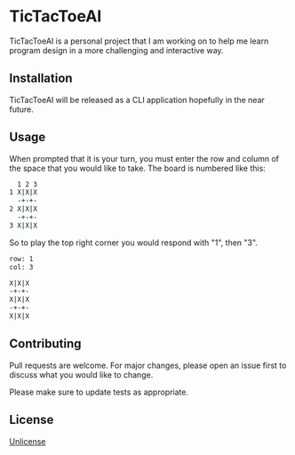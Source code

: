 # TicTacToeAI

TicTacToeAI is a personal project that I am working on to help me learn program design in a more challenging and interactive way.

## Installation
TicTacToeAI will be released as a CLI application hopefully in the near future.

## Usage
When prompted that it is your turn, you must enter the row and column of the space that you would like to take.
The board is numbered like this:
```bash
  1 2 3  
1 X|X|X
  -+-+-
2 X|X|X
  -+-+-
3 X|X|X
```
So to play the top right corner you would respond with "1", then "3".
```bash
row: 1
col: 3

X|X|X
-+-+-
X|X|X
-+-+-
X|X|X
```
## Contributing
Pull requests are welcome. For major changes, please open an issue first to discuss what you would like to change.

Please make sure to update tests as appropriate.

## License
[Unlicense](http://unlicense.org)
